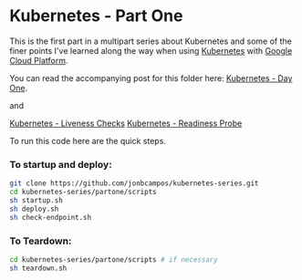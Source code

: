 # Kubernetes - Part One
This is the first part in a multipart series about Kubernetes and some of the finer points 
I've learned along the way when using [Kubernetes](https://kubernetes.io/) with 
[Google Cloud Platform](https://cloud.google.com/).

You can read the accompanying post for this folder here: 
[Kubernetes - Day One](https://medium.com/@jonbcampos/kubernetes-day-one-30a80b5dcb29).

and

[Kubernetes - Liveness Checks](https://medium.com/@jonbcampos/kubernetes-liveness-checks-4e73c631661f)
[Kubernetes - Readiness Probe](https://itnext.io/kubernetes-readiness-probe-83f8a06d33d3)

To run this code here are the quick steps.

### To startup and deploy:
```bash
git clone https://github.com/jonbcampos/kubernetes-series.git
cd kubernetes-series/partone/scripts
sh startup.sh
sh deploy.sh
sh check-endpoint.sh
```

### To Teardown:
```bash
cd kubernetes-series/partone/scripts # if necessary
sh teardown.sh
```